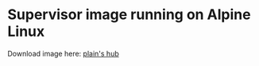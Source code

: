 # Supervisor image running on Alpine Linux

Download image here: [plain's hub](https://hub.docker.com/r/plain/alpine-supervisord-glibc/)

